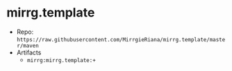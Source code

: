 # mirrg.template

- Repo: `https://raw.githubusercontent.com/MirrgieRiana/mirrg.template/master/maven`
- Artifacts
  - `mirrg:mirrg.template:+`
